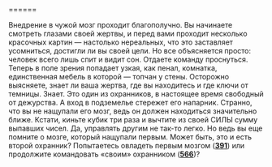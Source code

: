 ======

Внедрение в чужой мозг проходит благополучно. Вы начинаете смотреть глазами своей жертвы, и перед вами проходит несколько красочных картин — настолько нереальных, что это заставляет усомниться, достигли ли вы своей цели. Но все объясняется просто: человек всего лишь спит и видит сон. Отдаете команду проснуться. Теперь в поле зрения попадает узкая, как пенал, комнатка, единственная мебель в которой — топчан у стены. Осторожно выясняете, знает ли ваша жертва, где вы находитесь и где ключи от темницы. Знает. Это один из охранников, в настоящее время свободный от дежурства. А вход в подземелье стережет его напарник. Странно, что вы не нащупали его мозг, ведь он должен находиться значительно ближе. Кстати, киньте кубик три раза и вычтите из своей СИЛЫ сумму выпавших чисел. Да, управлять другим не так-то легко. Но ведь вы еще помните о мозге, который нащупали первым. Может быть, это и есть второй охранник? Попытаетесь овладеть первым мозгом ([**391**](#n_391)) или продолжите командовать «своим» охранником ([**566**](#n_566))?

